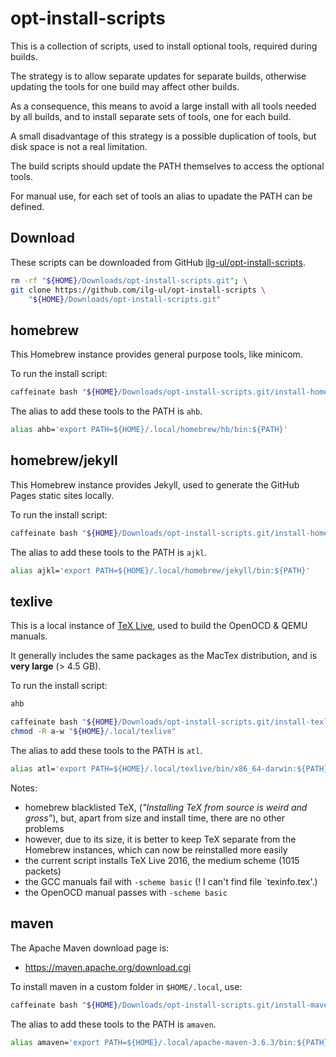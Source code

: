 # opt-install-scripts

This is a collection of scripts, used to install optional tools,
required during builds.

The strategy is to allow separate updates for separate builds,
otherwise updating the tools for one build may affect other builds.

As a consequence, this means to avoid a large install with all
tools needed by all builds, and to install separate sets of tools,
one for each build.

A small disadvantage of this strategy is a possible duplication of
tools, but disk space is not a real limitation.

The build scripts should update the PATH themselves to access
the optional tools.

For manual use, for each set of tools an alias to upadate the
PATH can be defined.

## Download

These scripts can be downloaded from GitHub
[ilg-ul/opt-install-scripts](https://github.com/ilg-ul/opt-install-scripts).

```sh
rm -rf "${HOME}/Downloads/opt-install-scripts.git"; \
git clone https://github.com/ilg-ul/opt-install-scripts \
    "${HOME}/Downloads/opt-install-scripts.git"
```

## homebrew

This Homebrew instance provides general purpose tools, like minicom.

To run the install script:

```sh
caffeinate bash "${HOME}/Downloads/opt-install-scripts.git/install-homebrew.sh"
```

The alias to add these tools to the PATH is `ahb`.

```sh
alias ahb='export PATH=${HOME}/.local/homebrew/hb/bin:${PATH}'
```

## homebrew/jekyll

This Homebrew instance provides Jekyll, used to generate the GitHub Pages
static sites locally.

To run the install script:

```sh
caffeinate bash "${HOME}/Downloads/opt-install-scripts.git/install-homebrew-jekyll.sh"
```

The alias to add these tools to the PATH is `ajkl`.

```sh
alias ajkl='export PATH=${HOME}/.local/homebrew/jekyll/bin:${PATH}'
```

## texlive

This is a local instance of [TeX Live](https://tug.org/texlive/), used to build the OpenOCD & QEMU manuals.

It generally includes the same packages as the MacTex distribution, and is **very large** (> 4.5 GB).

To run the install script:

```sh
ahb

caffeinate bash "${HOME}/Downloads/opt-install-scripts.git/install-texlive.sh"
chmod -R a-w "${HOME}/.local/texlive"
```

The alias to add these tools to the PATH is `atl`.

```sh
alias atl='export PATH=${HOME}/.local/texlive/bin/x86_64-darwin:${PATH}'
```

Notes:

- homebrew blacklisted TeX, (_"Installing TeX from source is weird and gross"_), but, apart from size and install time, there are no other problems
- however, due to its size, it is better to keep TeX separate from the Homebrew instances, which can now be reinstalled more easily
- the current script installs TeX Live 2016, the medium scheme (1015 packets)
- the GCC manuals fail with `-scheme basic` (! I can't find file `texinfo.tex'.)
- the OpenOCD manual passes with `-scheme basic`

## maven

The Apache Maven download page is:

- <https://maven.apache.org/download.cgi>

To install maven in a custom folder in `$HOME/.local`, use:

```sh
caffeinate bash "${HOME}/Downloads/opt-install-scripts.git/install-maven.sh"
```

The alias to add these tools to the PATH is `amaven`.

```sh
alias amaven='export PATH=${HOME}/.local/apache-maven-3.6.3/bin:${PATH}'
```
